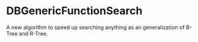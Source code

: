 # DBGenericFunctionSearch
A new algorithm to speed up searching anything as an generalization of B-Tree and R-Tree.
